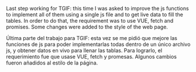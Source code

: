 Last step working for TGIF: this time I was asked to improve the js functions to implement all of them using a single js file and to get live data to fill the tables. In order to do that, the requirement was to use VUE, fetch and promises. Some changes were added to the style of the web page.

Última parte del trabajo para TGIF: esta vez se me pidió que mejore las funciones de js para poder implementarlas todas dentro de un único archivo js, y obtener datos en vivo para llenar las tablas. Para lograrlo, el requerimiento fue que usase VUE, fetch y promesas. Algunos cambios fueron añadidos al estilo de la página.